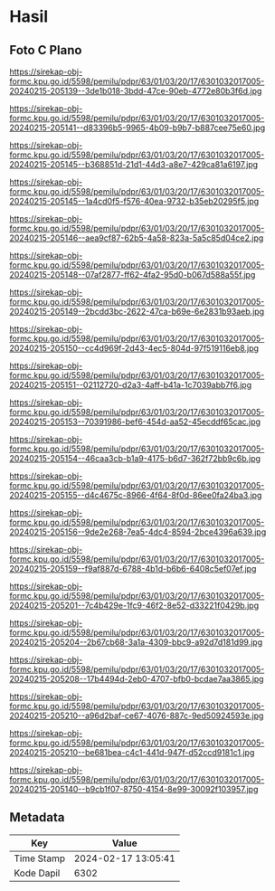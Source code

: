 # Hasil

## Foto C Plano

https://sirekap-obj-formc.kpu.go.id/5598/pemilu/pdpr/63/01/03/20/17/6301032017005-20240215-205139--3de1b018-3bdd-47ce-90eb-4772e80b3f6d.jpg

https://sirekap-obj-formc.kpu.go.id/5598/pemilu/pdpr/63/01/03/20/17/6301032017005-20240215-205141--d83396b5-9965-4b09-b9b7-b887cee75e60.jpg

https://sirekap-obj-formc.kpu.go.id/5598/pemilu/pdpr/63/01/03/20/17/6301032017005-20240215-205145--b368851d-21d1-44d3-a8e7-429ca81a6197.jpg

https://sirekap-obj-formc.kpu.go.id/5598/pemilu/pdpr/63/01/03/20/17/6301032017005-20240215-205145--1a4cd0f5-f576-40ea-9732-b35eb20295f5.jpg

https://sirekap-obj-formc.kpu.go.id/5598/pemilu/pdpr/63/01/03/20/17/6301032017005-20240215-205146--aea9cf87-62b5-4a58-823a-5a5c85d04ce2.jpg

https://sirekap-obj-formc.kpu.go.id/5598/pemilu/pdpr/63/01/03/20/17/6301032017005-20240215-205148--07af2877-ff62-4fa2-95d0-b067d588a55f.jpg

https://sirekap-obj-formc.kpu.go.id/5598/pemilu/pdpr/63/01/03/20/17/6301032017005-20240215-205149--2bcdd3bc-2622-47ca-b69e-6e2831b93aeb.jpg

https://sirekap-obj-formc.kpu.go.id/5598/pemilu/pdpr/63/01/03/20/17/6301032017005-20240215-205150--cc4d969f-2d43-4ec5-804d-97f519116eb8.jpg

https://sirekap-obj-formc.kpu.go.id/5598/pemilu/pdpr/63/01/03/20/17/6301032017005-20240215-205151--02112720-d2a3-4aff-b41a-1c7039abb7f6.jpg

https://sirekap-obj-formc.kpu.go.id/5598/pemilu/pdpr/63/01/03/20/17/6301032017005-20240215-205153--70391986-bef6-454d-aa52-45ecddf65cac.jpg

https://sirekap-obj-formc.kpu.go.id/5598/pemilu/pdpr/63/01/03/20/17/6301032017005-20240215-205154--46caa3cb-b1a9-4175-b6d7-362f72bb9c6b.jpg

https://sirekap-obj-formc.kpu.go.id/5598/pemilu/pdpr/63/01/03/20/17/6301032017005-20240215-205155--d4c4675c-8966-4f64-8f0d-86ee0fa24ba3.jpg

https://sirekap-obj-formc.kpu.go.id/5598/pemilu/pdpr/63/01/03/20/17/6301032017005-20240215-205156--9de2e268-7ea5-4dc4-8594-2bce4396a639.jpg

https://sirekap-obj-formc.kpu.go.id/5598/pemilu/pdpr/63/01/03/20/17/6301032017005-20240215-205159--f9af887d-6788-4b1d-b6b6-6408c5ef07ef.jpg

https://sirekap-obj-formc.kpu.go.id/5598/pemilu/pdpr/63/01/03/20/17/6301032017005-20240215-205201--7c4b429e-1fc9-46f2-8e52-d33221f0429b.jpg

https://sirekap-obj-formc.kpu.go.id/5598/pemilu/pdpr/63/01/03/20/17/6301032017005-20240215-205204--2b67cb68-3a1a-4309-bbc9-a92d7d181d99.jpg

https://sirekap-obj-formc.kpu.go.id/5598/pemilu/pdpr/63/01/03/20/17/6301032017005-20240215-205208--17b4494d-2eb0-4707-bfb0-bcdae7aa3865.jpg

https://sirekap-obj-formc.kpu.go.id/5598/pemilu/pdpr/63/01/03/20/17/6301032017005-20240215-205210--a96d2baf-ce67-4076-887c-9ed50924593e.jpg

https://sirekap-obj-formc.kpu.go.id/5598/pemilu/pdpr/63/01/03/20/17/6301032017005-20240215-205210--be681bea-c4c1-441d-947f-d52ccd9181c1.jpg

https://sirekap-obj-formc.kpu.go.id/5598/pemilu/pdpr/63/01/03/20/17/6301032017005-20240215-205140--b9cb1f07-8750-4154-8e99-30092f103957.jpg


## Metadata

| Key        | Value               |
| ---------- | ------------------- |
| Time Stamp | 2024-02-17 13:05:41 |
| Kode Dapil | 6302                |



